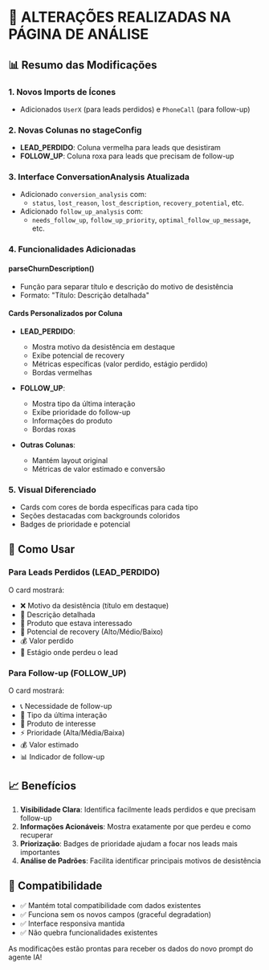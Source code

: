 # 🔧 ALTERAÇÕES REALIZADAS NA PÁGINA DE ANÁLISE

## 📊 Resumo das Modificações

### 1. **Novos Imports de Ícones**
- Adicionados `UserX` (para leads perdidos) e `PhoneCall` (para follow-up)

### 2. **Novas Colunas no stageConfig**
- **LEAD_PERDIDO**: Coluna vermelha para leads que desistiram
- **FOLLOW_UP**: Coluna roxa para leads que precisam de follow-up

### 3. **Interface ConversationAnalysis Atualizada**
- Adicionado `conversion_analysis` com:
  - `status`, `lost_reason`, `lost_description`, `recovery_potential`, etc.
- Adicionado `follow_up_analysis` com:
  - `needs_follow_up`, `follow_up_priority`, `optimal_follow_up_message`, etc.

### 4. **Funcionalidades Adicionadas**

#### **parseChurnDescription()**
- Função para separar título e descrição do motivo de desistência
- Formato: "Título: Descrição detalhada"

#### **Cards Personalizados por Coluna**
- **LEAD_PERDIDO**: 
  - Mostra motivo da desistência em destaque
  - Exibe potencial de recovery
  - Métricas específicas (valor perdido, estágio perdido)
  - Bordas vermelhas
  
- **FOLLOW_UP**:
  - Mostra tipo da última interação
  - Exibe prioridade do follow-up
  - Informações do produto
  - Bordas roxas

- **Outras Colunas**:
  - Mantém layout original
  - Métricas de valor estimado e conversão

### 5. **Visual Diferenciado**
- Cards com cores de borda específicas para cada tipo
- Seções destacadas com backgrounds coloridos
- Badges de prioridade e potencial

## 🎯 Como Usar

### **Para Leads Perdidos (LEAD_PERDIDO)**
O card mostrará:
- ❌ Motivo da desistência (título em destaque)
- 📝 Descrição detalhada
- 📱 Produto que estava interessado
- 🎯 Potencial de recovery (Alto/Médio/Baixo)
- 💰 Valor perdido
- 📍 Estágio onde perdeu o lead

### **Para Follow-up (FOLLOW_UP)**
O card mostrará:
- 📞 Necessidade de follow-up
- 🔄 Tipo da última interação
- 📱 Produto de interesse
- ⚡ Prioridade (Alta/Média/Baixa)
- 💰 Valor estimado
- 📊 Indicador de follow-up

## 📈 Benefícios

1. **Visibilidade Clara**: Identifica facilmente leads perdidos e que precisam follow-up
2. **Informações Acionáveis**: Mostra exatamente por que perdeu e como recuperar
3. **Priorização**: Badges de prioridade ajudam a focar nos leads mais importantes
4. **Análise de Padrões**: Facilita identificar principais motivos de desistência

## 🔄 Compatibilidade

- ✅ Mantém total compatibilidade com dados existentes
- ✅ Funciona sem os novos campos (graceful degradation)
- ✅ Interface responsiva mantida
- ✅ Não quebra funcionalidades existentes

As modificações estão prontas para receber os dados do novo prompt do agente IA!